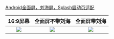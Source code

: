 [Android全面屏，刘海屏，Splash启动页适配](https://www.jianshu.com/p/105885c44e49)

|16:9屏幕|全面屏不带刘海|全面屏带刘海|
|:---:|:---:|:---:|
![](https://upload-images.jianshu.io/upload_images/1960657-3d70f2b40b693a59.png?imageMogr2/auto-orient/strip%7CimageView2/2/w/200)|![](https://upload-images.jianshu.io/upload_images/1960657-f9f279e002fef329.png?imageMogr2/auto-orient/strip%7CimageView2/2/w/200)|![](https://upload-images.jianshu.io/upload_images/1960657-1bbb12d2ee69de00.jpg?imageMogr2/auto-orient/strip%7CimageView2/2/w/200)